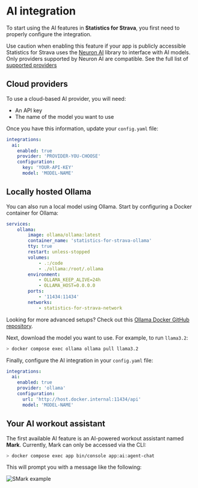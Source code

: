 # AI integration

To start using the AI features in **Statistics for Strava**, you first need to properly configure the integration.

<div class="alert warning">
Use caution when enabling this feature if your app is publicly accessible
</div>

<div class="alert important">
Statistics for Strava uses the <a href="https://docs.neuron-ai.dev">Neuron AI</a> library to interface with AI models.
Only providers supported by Neuron AI are compatible. See the full list of <a href="https://docs.neuron-ai.dev/components/ai-provider">supported providers</a>
</div>

## Cloud providers

To use a cloud-based AI provider, you will need:

* An API key
* The name of the model you want to use

Once you have this information, update your `config.yaml` file:

```yaml
integrations:
  ai:
    enabled: true
    provider: 'PROVIDER-YOU-CHOOSE'
    configuration:
      key: 'YOUR-API-KEY'
      model: 'MODEL-NAME'
```

## Locally hosted Ollama

You can also run a local model using Ollama. Start by configuring a Docker container for Ollama:

```yaml
services:
    ollama:
        image: ollama/ollama:latest
        container_name: 'statistics-for-strava-ollama'
        tty: true
        restart: unless-stopped
        volumes:
            - .:/code
            - ./ollama:/root/.ollama
        environment:
            - OLLAMA_KEEP_ALIVE=24h
            - OLLAMA_HOST=0.0.0.0
        ports:
            - '11434:11434'
        networks:
            - statistics-for-strava-network
```

<div class="alert info">
 Looking for more advanced setups? 
Check out this <a href="https://github.com/mythrantic/ollama-docker">Ollama Docker GitHub repository</a>.
</div>

Next, download the model you want to use. For example, to run `llama3.2`:

```bash
> docker compose exec ollama ollama pull llama3.2
```

Finally, configure the AI integration in your `config.yaml` file:

```yaml
integrations:
  ai:
    enabled: true
    provider: 'ollama'
    configuration:
      url: 'http://host.docker.internal:11434/api'
      model: 'MODEL-NAME'
```

## Your AI workout assistant

The first available AI feature is an AI-powered workout assistant named **Mark**.
Currently, Mark can only be accessed via the CLI:

```bash
> docker compose exec app bin/console app:ai:agent-chat
```

This will prompt you with a message like the following:

![SMark example](../assets/images/mark-example.png) 